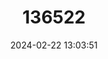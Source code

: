 ---
title: "136522"
category: "Melomys matambuai"
draft: false
date: 2024-02-22 13:03:51
languages:
  English: ["Manus Melomys"]
---